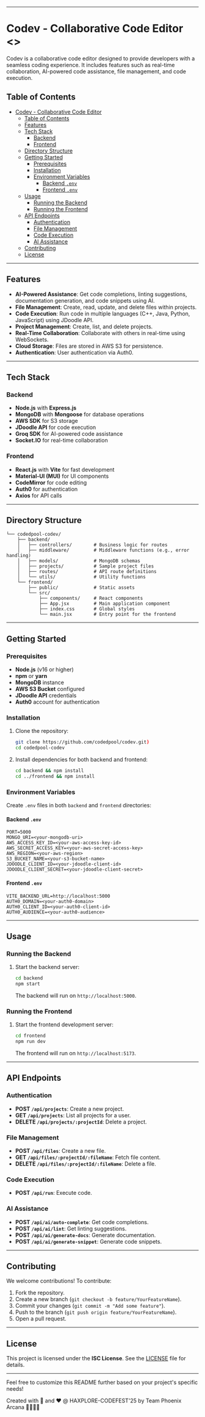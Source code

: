
---

# Codev - Collaborative Code Editor <>

Codev is a collaborative code editor designed to provide developers with a seamless coding experience. It includes features such as real-time collaboration, AI-powered code assistance, file management, and code execution.

## Table of Contents

- [Codev - Collaborative Code Editor](#codev---collaborative-code-editor)
  - [Table of Contents](#table-of-contents)
  - [Features](#features)
  - [Tech Stack](#tech-stack)
    - [Backend](#backend)
    - [Frontend](#frontend)
  - [Directory Structure](#directory-structure)
  - [Getting Started](#getting-started)
    - [Prerequisites](#prerequisites)
    - [Installation](#installation)
    - [Environment Variables](#environment-variables)
      - [Backend `.env`](#backend-env)
      - [Frontend `.env`](#frontend-env)
  - [Usage](#usage)
    - [Running the Backend](#running-the-backend)
    - [Running the Frontend](#running-the-frontend)
  - [API Endpoints](#api-endpoints)
    - [Authentication](#authentication)
    - [File Management](#file-management)
    - [Code Execution](#code-execution)
    - [AI Assistance](#ai-assistance)
  - [Contributing](#contributing)
  - [License](#license)

---

## Features

- **AI-Powered Assistance**: Get code completions, linting suggestions, documentation generation, and code snippets using AI.
- **File Management**: Create, read, update, and delete files within projects.
- **Code Execution**: Run code in multiple languages (C++, Java, Python, JavaScript) using JDoodle API.
- **Project Management**: Create, list, and delete projects.
- **Real-Time Collaboration**: Collaborate with others in real-time using WebSockets.
- **Cloud Storage**: Files are stored in AWS S3 for persistence.
- **Authentication**: User authentication via Auth0.

---

## Tech Stack

### Backend
- **Node.js** with **Express.js**
- **MongoDB** with **Mongoose** for database operations
- **AWS SDK** for S3 storage
- **JDoodle API** for code execution
- **Groq SDK** for AI-powered code assistance
- **Socket.IO** for real-time collaboration

### Frontend
- **React.js** with **Vite** for fast development
- **Material-UI (MUI)** for UI components
- **CodeMirror** for code editing
- **Auth0** for authentication
- **Axios** for API calls

---

## Directory Structure

```
└── codedpool-codev/
    ├── backend/
    │   ├── controllers/        # Business logic for routes
    │   ├── middleware/         # Middleware functions (e.g., error handling)
    │   ├── models/             # MongoDB schemas
    │   ├── projects/           # Sample project files
    │   ├── routes/             # API route definitions
    │   └── utils/              # Utility functions
    └── frontend/
        ├── public/             # Static assets
        └── src/
            ├── components/     # React components
            ├── App.jsx         # Main application component
            ├── index.css       # Global styles
            └── main.jsx        # Entry point for the frontend
```

---

## Getting Started

### Prerequisites

- **Node.js** (v16 or higher)
- **npm** or **yarn**
- **MongoDB** instance
- **AWS S3 Bucket** configured
- **JDoodle API** credentials
- **Auth0** account for authentication

### Installation

1. Clone the repository:
   ```bash
   git clone https://github.com/codedpool/codev.git)
   cd codedpool-codev
   ```

2. Install dependencies for both backend and frontend:
   ```bash
   cd backend && npm install
   cd ../frontend && npm install
   ```

### Environment Variables

Create `.env` files in both `backend` and `frontend` directories:

#### Backend `.env`
```env
PORT=5000
MONGO_URI=<your-mongodb-uri>
AWS_ACCESS_KEY_ID=<your-aws-access-key-id>
AWS_SECRET_ACCESS_KEY=<your-aws-secret-access-key>
AWS_REGION=<your-aws-region>
S3_BUCKET_NAME=<your-s3-bucket-name>
JDOODLE_CLIENT_ID=<your-jdoodle-client-id>
JDOODLE_CLIENT_SECRET=<your-jdoodle-client-secret>
```

#### Frontend `.env`
```env
VITE_BACKEND_URL=http://localhost:5000
AUTH0_DOMAIN=<your-auth0-domain>
AUTH0_CLIENT_ID=<your-auth0-client-id>
AUTH0_AUDIENCE=<your-auth0-audience>
```

---

## Usage

### Running the Backend

1. Start the backend server:
   ```bash
   cd backend
   npm start
   ```
   The backend will run on `http://localhost:5000`.

### Running the Frontend

1. Start the frontend development server:
   ```bash
   cd frontend
   npm run dev
   ```
   The frontend will run on `http://localhost:5173`.

---

## API Endpoints

### Authentication
- **POST `/api/projects`**: Create a new project.
- **GET `/api/projects`**: List all projects for a user.
- **DELETE `/api/projects/:projectId`**: Delete a project.

### File Management
- **POST `/api/files`**: Create a new file.
- **GET `/api/files/:projectId/:fileName`**: Fetch file content.
- **DELETE `/api/files/:projectId/:fileName`**: Delete a file.

### Code Execution
- **POST `/api/run`**: Execute code.

### AI Assistance
- **POST `/api/ai/auto-complete`**: Get code completions.
- **POST `/api/ai/lint`**: Get linting suggestions.
- **POST `/api/ai/generate-docs`**: Generate documentation.
- **POST `/api/ai/generate-snippet`**: Generate code snippets.

---

## Contributing

We welcome contributions! To contribute:

1. Fork the repository.
2. Create a new branch (`git checkout -b feature/YourFeatureName`).
3. Commit your changes (`git commit -m "Add some feature"`).
4. Push to the branch (`git push origin feature/YourFeatureName`).
5. Open a pull request.

---

## License

This project is licensed under the **ISC License**. See the [LICENSE](LICENSE) file for details.

---

Feel free to customize this README further based on your project's specific needs!

Created with 🧠 and ❤️ @ HAXPLORE-CODEFEST'25 by Team Phoenix Arcana 🐦‍🔥🦊🐢
